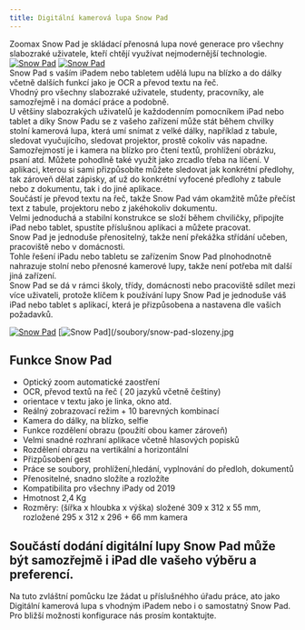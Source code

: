 ```yaml
---
title: Digitální kamerová lupa Snow Pad
---
```

Zoomax Snow Pad je skládací přenosná lupa nové generace pro všechny slabozraké uživatele, kteří chtějí využívat nejmodernější technologie.  
[![Snow Pad](/soubory/snow-pad-predni-pohled.jpg)](/soubory/snow-pad-predni-pohled.jpg)
[![Snow Pad](/soubory/snow-pad-text-kontrast.jpg)](/soubory/snow-pad-text-kontrast.jpg)  
Snow Pad s vaším iPadem nebo tabletem udělá lupu na blízko a do dálky včetně dalších funkcí jako je OCR a převod textu na řeč.  
Vhodný pro všechny slabozraké uživatele, studenty, pracovníky, ale samozřejmě i na domácí práce a podobně.  
U většiny slabozrakých uživatelů je každodenním pomocníkem iPad nebo tablet a díky Snow Padu se z vašeho zařízení může stát během chvilky stolní kamerová lupa, která umí snímat z velké dálky, například z tabule, sledovat vyučujícího, sledovat projektor, prostě cokoliv vás napadne.  
Samozřejmostí je i kamera na blízko pro čtení textů, prohlížení obrázku, psaní atd. Můžete pohodlně také využít jako zrcadlo třeba na líčení.
V aplikaci, kterou si sami přizpůsobíte můžete sledovat jak konkrétní předlohy, tak zároveň dělat zápisky, ať už do konkrétní vyfocené předlohy z tabule nebo z dokumentu, tak i do jiné aplikace.  
Součástí je převod textu na řeč, takže Snow Pad vám okamžitě může přečíst text z tabule, projektoru nebo z jakéhokoliv dokumentu.  
Velmi jednoduchá a stabilní konstrukce se složí během chviličky, připojíte iPad nebo tablet, spustíte příslušnou aplikaci a můžete pracovat.  
Snow Pad je jednoduše přenositelný, takže není překážka střídání učeben, pracoviště nebo v domácnosti.  
Tohle řešení iPadu nebo tabletu se zařízením Snow Pad plnohodnotně nahrazuje stolní nebo přenosné kamerové lupy, takže není potřeba mít další jiná zařízení.  
Snow Pad se dá v rámci školy, třídy, domácnosti nebo pracoviště sdílet mezi více uživateli, protože 
klíčem k používání lupy Snow Pad je jednoduše váš iPad nebo tablet s aplikací, která je přizpůsobena a nastavena dle vašich požadavků.
  
[![Snow Pad](/soubory/snow-pad-rozdeleni-obrazovky.jpg)](/soubory/snow-pad-rozdeleni-obrazovky.jpg)
[![Snow Pad](/soubory/snow-pad-slozeny.jpg)](/soubory/snow-pad-slozeny.jpg  

## Funkce Snow Pad
- Optický zoom automatické zaostření  
- OCR, převod textů na řeč ( 20 jazyků včetně češtiny)  
- orientace v textu jako je linka, okno atd.  
- Reálný zobrazovací režim + 10 barevných kombinací  
- Kamera do dálky, na blízko, selfie  
- Funkce rozdělení obrazu (použití obou kamer zároveň)  
- Velmi snadné rozhraní aplikace včetně hlasových popisků  
- Rozdělení obrazu na vertikální a horizontální  
- Přizpůsobení gest  
- Práce se soubory, prohlížení,hledání, vyplnování do předloh, dokumentů  
- Přenositelné, snadno složíte a rozložíte
- Kompatibilita pro všechny iPady od 2019  
- Hmotnost 2,4 Kg  
- Rozměry: (šířka x hloubka x výška) složené 309 x 312 x 55 mm, rozložené 295 x 312 x 296 + 66 mm kamera  
  
## Součástí dodání digitální lupy Snow Pad může být samozřejmě i iPad dle vašeho výběru a preferencí.  
Na tuto zvláštní pomůcku lze žádat u příslušnéhho úřadu práce, ato jako Digitální kamerová lupa s vhodným iPadem nebo i o samostatný Snow Pad.  
Pro bližší možnosti konfigurace nás prosím kontaktujte.  
